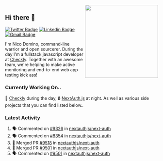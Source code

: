 <img align="right" src="https://user-images.githubusercontent.com/7415984/172472491-91b16eac-fa22-4ecf-92df-d687139fd1f9.gif" width="240" />

## Hi there 👋

[![Twitter Badge](https://img.shields.io/badge/-@ndom91-1ca0f1?style=flat-square&labelColor=1ca0f1&logo=twitter&logoColor=white&link=https://twitter.com/ndom91)](https://twitter.com/ndom91) [![Linkedin Badge](https://img.shields.io/badge/-ndom91-blue?style=flat-square&logo=Linkedin&logoColor=white&link=https://www.linkedin.com/in/ndom91/)](https://www.linkedin.com/in/ndom91/) [![Gmail Badge](https://img.shields.io/badge/-yo@ndo.dev-c14438?style=flat-square&logo=mail.ru&logoColor=white&link=mailto:yo@ndo.dev)](mailto:yo@ndo.dev)

I'm Nico Domino, command-line warrior and open sourcerer. During the day I'm a fullstack javascript developer at [Checkly](https://checklyhq.com). Together with an awesome team, we're helping to make active monitoring and end-to-end web app testing kick ass!

### Currently Working On..

🦝 [Checkly](https://checklyhq.com) during the day, 🔒 [NextAuth.js](https://github.com/nextauthjs/next-auth) at night. As well as various side projects that you can find listed below..

<!--START_SECTION_PROFILE_VIEWS:readme-info-->
<!--END_SECTION_PROFILE_VIEWS:readme-info-->

<!--START_SECTION_DAILY_COMMIT:readme-info-->
<!--END_SECTION_DAILY_COMMIT:readme-info-->

<!--START_SECTION_WEEKLY_COMMIT:readme-info-->
<!--END_SECTION_WEEKLY_COMMIT:readme-info-->

### Latest Activity

<!--START_SECTION:activity-->
1. 🗣 Commented on [#9326](https://github.com/nextauthjs/next-auth/pull/9326#issuecomment-1875616459) in [nextauthjs/next-auth](https://github.com/nextauthjs/next-auth)
2. 🗣 Commented on [#8354](https://github.com/nextauthjs/next-auth/pull/8354#issuecomment-1875531019) in [nextauthjs/next-auth](https://github.com/nextauthjs/next-auth)
3. 🎉 Merged PR [#9518](https://github.com/nextauthjs/next-auth/pull/9518) in [nextauthjs/next-auth](https://github.com/nextauthjs/next-auth)
4. 🎉 Merged PR [#9501](https://github.com/nextauthjs/next-auth/pull/9501) in [nextauthjs/next-auth](https://github.com/nextauthjs/next-auth)
5. 🗣 Commented on [#9501](https://github.com/nextauthjs/next-auth/pull/9501#issuecomment-1875501356) in [nextauthjs/next-auth](https://github.com/nextauthjs/next-auth)
<!--END_SECTION:activity-->
